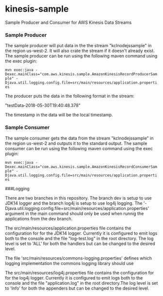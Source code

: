 # kinesis-sample
Sample Producer and Consumer for AWS Kinesis Data Streams


### Sample Producer

The sample producer will put data in the the stream "kclnodejssample" in the region us-west-2. It will also crate the stream if it doesn't already exist.
The sample producer can be run using the following maven command using the exec plugin:

`mvn exec:java -Dexec.mainClass="com.aws.kinesis.sample.AmazonKinesisRecordProducerSample" -Djava.util.logging.config.file=src/main/resources/application.properties`

The producer puts the data in the following format in the stream:

"testData-2018-05-30T19:40:48.378" 

The timestamp in the data will be the local timestamp.

### Sample Consumer

The sample consumer gets the data from the stream "kclnodejssample" in the region us-west-2 and outputs it to the standard output.
The sample consumer can be run using the following maven command using the exec plugin:

`mvn exec:java -Dexec.mainClass="com.aws.kinesis.sample.AmazonKinesisRecordConsumerSample" -Djava.util.logging.config.file=src/main/resources/application.properties`


###Logging

There are two branches in this repository. The branch dev is setup to use JDK14 logger and the branch log4j is setup to use log4j logging. 
The '-Djava.util.logging.config.file=src/main/resources/application.properties' argument in the main command should only be used when runnig the applications from the dev branch.

The src/main/resources/application.properties file contains the configuration for for the JDK14 logger. Currently it is configured to emit logs both to the console and the file "log-test.log" in the root directory.
The log level is set to 'ALL' for both the handlers but can be changed to the desired level.

The file 'src/main/resources/commons-logging.properties' defines which logging implementation the commons logging library should use

The src/main/resources/log4j.properties file contains the configuration for for the log4j logger. Currently it is configured to emit logs both to the console and the file "application.log" in the root directory.The log level is set to 'Info' for both the appenders but can be changed to the desired level.
